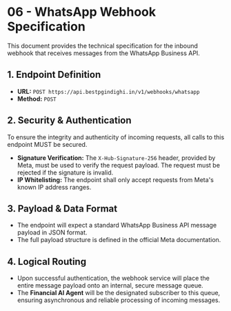 # 06 - WhatsApp Webhook Specification

This document provides the technical specification for the inbound webhook that receives messages from the WhatsApp Business API.

## 1. Endpoint Definition

- **URL:** `POST https://api.bestpgindighi.in/v1/webhooks/whatsapp`
- **Method:** `POST`

## 2. Security & Authentication

To ensure the integrity and authenticity of incoming requests, all calls to this endpoint MUST be secured.

- **Signature Verification:** The `X-Hub-Signature-256` header, provided by Meta, must be used to verify the request payload. The request must be rejected if the signature is invalid.
- **IP Whitelisting:** The endpoint shall only accept requests from Meta's known IP address ranges.

## 3. Payload & Data Format

- The endpoint will expect a standard WhatsApp Business API message payload in JSON format.
- The full payload structure is defined in the official Meta documentation.

## 4. Logical Routing

- Upon successful authentication, the webhook service will place the entire message payload onto an internal, secure message queue.
- The **Financial AI Agent** will be the designated subscriber to this queue, ensuring asynchronous and reliable processing of incoming messages.
